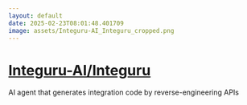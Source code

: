```yaml
---
layout: default
date: 2025-02-23T08:01:48.401709
image: assets/Integuru-AI_Integuru_cropped.png
---
```


# [Integuru-AI/Integuru](https://github.com/Integuru-AI/Integuru)

AI agent that generates integration code by reverse-engineering APIs
